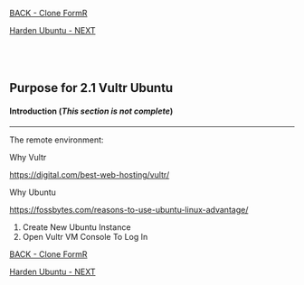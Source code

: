 <!-- ------------------------------------------------------------------------- -->

<div class="page-back">

[BACK - Clone FormR  ](/Setup/purposes/pfr0103_Clone-FormR.md)
</div><div class="page-next">

[Harden Ubuntu - NEXT](/Setup/purposes/pfr0302_Setup-Hardening-Ubuntu.md)
</div><div style="margin-top:35px">&nbsp;</div>

<!-- ------------------------------------------------------------------------- -->

## Purpose for 2.1 Vultr Ubuntu

#### Introduction  (*This section is not complete*)
----

The remote environment:

Why Vultr

https://digital.com/best-web-hosting/vultr/

Why Ubuntu

https://fossbytes.com/reasons-to-use-ubuntu-linux-advantage/




1. Create New Ubuntu Instance
2. Open Vultr VM Console To Log In

<!-- ------------------------------------------------------------------------- -->

<div class="page-back">

[BACK - Clone FormR  ](/Setup/purposes/pfr0103_Clone-FormR.md)
</div><div class="page-next">

[Harden Ubuntu - NEXT](/Setup/purposes/pfr0302_Setup-Hardening-Ubuntu.md)
</div>



